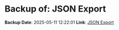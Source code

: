 # Backup of: JSON Export

**Backup Date**: 2025-05-11 12:22:01
**Link**: [JSON Export](https://przemienniki.eu/eksport-danych/json/)
